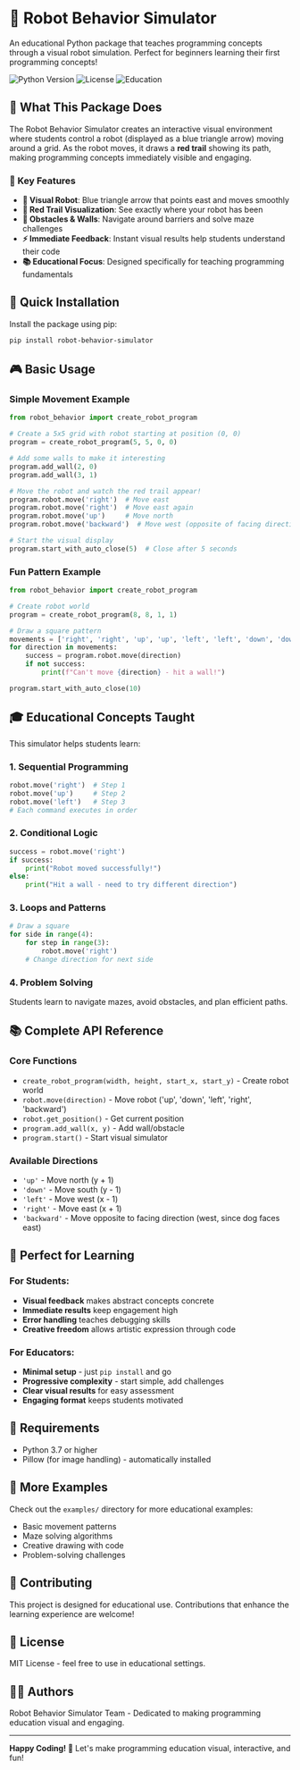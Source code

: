 # 🤖 Robot Behavior Simulator

An educational Python package that teaches programming concepts through a visual robot simulation. Perfect for beginners learning their first programming concepts!

![Python Version](https://img.shields.io/badge/python-3.7%2B-blue) ![License](https://img.shields.io/badge/license-MIT-green) ![Education](https://img.shields.io/badge/purpose-education-orange)

## 🎯 What This Package Does

The Robot Behavior Simulator creates an interactive visual environment where students control a robot (displayed as a blue triangle arrow) moving around a grid. As the robot moves, it draws a **red trail** showing its path, making programming concepts immediately visible and engaging.

### 🌟 Key Features

- **🤖 Visual Robot**: Blue triangle arrow that points east and moves smoothly
- **🔴 Red Trail Visualization**: See exactly where your robot has been
- **🧱 Obstacles & Walls**: Navigate around barriers and solve maze challenges  
- **⚡ Immediate Feedback**: Instant visual results help students understand their code
- **📚 Educational Focus**: Designed specifically for teaching programming fundamentals

## 🚀 Quick Installation

Install the package using pip:

```bash
pip install robot-behavior-simulator
```

## 🎮 Basic Usage

### Simple Movement Example

```python
from robot_behavior import create_robot_program

# Create a 5x5 grid with robot starting at position (0, 0)
program = create_robot_program(5, 5, 0, 0)

# Add some walls to make it interesting
program.add_wall(2, 0)
program.add_wall(3, 1)

# Move the robot and watch the red trail appear!
program.robot.move('right')  # Move east
program.robot.move('right')  # Move east again  
program.robot.move('up')     # Move north
program.robot.move('backward')  # Move west (opposite of facing direction)

# Start the visual display
program.start_with_auto_close(5)  # Close after 5 seconds
```

### Fun Pattern Example

```python
from robot_behavior import create_robot_program

# Create robot world
program = create_robot_program(8, 8, 1, 1)

# Draw a square pattern
movements = ['right', 'right', 'up', 'up', 'left', 'left', 'down', 'down']
for direction in movements:
    success = program.robot.move(direction)
    if not success:
        print(f"Can't move {direction} - hit a wall!")

program.start_with_auto_close(10)
```

## 🎓 Educational Concepts Taught

This simulator helps students learn:

### 1. **Sequential Programming**
```python
robot.move('right')  # Step 1
robot.move('up')     # Step 2  
robot.move('left')   # Step 3
# Each command executes in order
```

### 2. **Conditional Logic**
```python
success = robot.move('right')
if success:
    print("Robot moved successfully!")
else:
    print("Hit a wall - need to try different direction")
```

### 3. **Loops and Patterns**
```python
# Draw a square
for side in range(4):
    for step in range(3):
        robot.move('right')
    # Change direction for next side
```

### 4. **Problem Solving**
Students learn to navigate mazes, avoid obstacles, and plan efficient paths.

## 📚 Complete API Reference

### Core Functions
- `create_robot_program(width, height, start_x, start_y)` - Create robot world
- `robot.move(direction)` - Move robot ('up', 'down', 'left', 'right', 'backward')
- `robot.get_position()` - Get current position
- `program.add_wall(x, y)` - Add wall/obstacle
- `program.start()` - Start visual simulator

### Available Directions
- `'up'` - Move north (y + 1)
- `'down'` - Move south (y - 1)  
- `'left'` - Move west (x - 1)
- `'right'` - Move east (x + 1)
- `'backward'` - Move opposite to facing direction (west, since dog faces east)

## 🎯 Perfect for Learning

### For Students:
- **Visual feedback** makes abstract concepts concrete
- **Immediate results** keep engagement high
- **Error handling** teaches debugging skills
- **Creative freedom** allows artistic expression through code

### For Educators:
- **Minimal setup** - just `pip install` and go
- **Progressive complexity** - start simple, add challenges
- **Clear visual results** for easy assessment
- **Engaging format** keeps students motivated

## 🔧 Requirements

- Python 3.7 or higher
- Pillow (for image handling) - automatically installed

## 📖 More Examples

Check out the `examples/` directory for more educational examples:
- Basic movement patterns
- Maze solving algorithms
- Creative drawing with code
- Problem-solving challenges

## 🤝 Contributing

This project is designed for educational use. Contributions that enhance the learning experience are welcome!

## 📄 License

MIT License - feel free to use in educational settings.

## 👨‍💻 Authors

Robot Behavior Simulator Team - Dedicated to making programming education visual and engaging.

---

**Happy Coding! 🚀** Let's make programming education visual, interactive, and fun!
